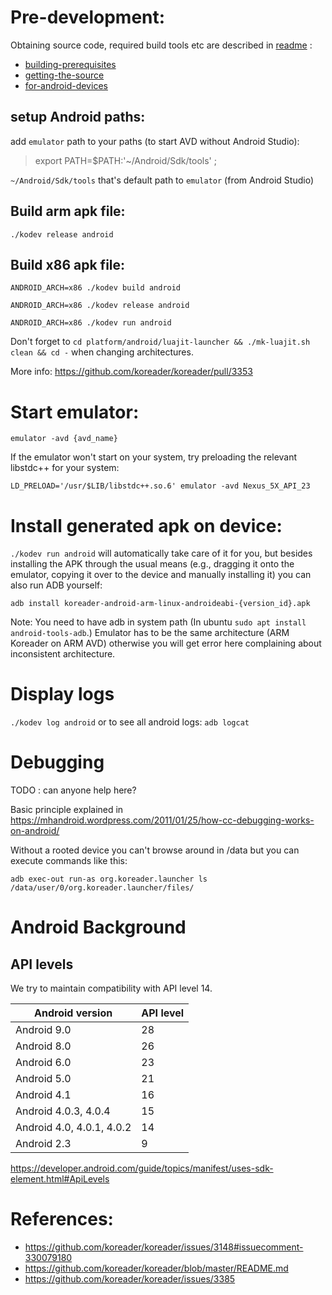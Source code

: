 # Pre-development:
Obtaining source code, required build tools etc are described in [readme](https://github.com/koreader/koreader/blob/master/README.md) :

* [building-prerequisites](https://github.com/koreader/koreader/blob/master/README.md#building-prerequisites)
* [getting-the-source](https://github.com/koreader/koreader/blob/master/README.md#getting-the-source)
* [for-android-devices](https://github.com/koreader/koreader/blob/master/README.md#for-android-devices)

## setup Android paths:
add `emulator` path to your paths (to start AVD without Android Studio):
> export PATH=$PATH:'~/Android/Sdk/tools' ; 

`~/Android/Sdk/tools` that's default path to `emulator` (from Android Studio)

## Build arm apk file:
`./kodev release android`

## Build x86 apk file:
`ANDROID_ARCH=x86 ./kodev build android`

`ANDROID_ARCH=x86 ./kodev release android`

`ANDROID_ARCH=x86 ./kodev run android`


Don't forget to `cd platform/android/luajit-launcher && ./mk-luajit.sh clean && cd -` when changing architectures.

More info: https://github.com/koreader/koreader/pull/3353

# Start emulator:
```
emulator -avd {avd_name}
```
If the emulator won't start on your system, try preloading the relevant libstdc++ for your system:
```
LD_PRELOAD='/usr/$LIB/libstdc++.so.6' emulator -avd Nexus_5X_API_23
```


# Install generated apk on device:
`./kodev run android` will automatically take care of it for you, but besides installing the APK through the usual means (e.g., dragging it onto the emulator, copying it over to the device and manually installing it) you can also run ADB yourself:

```
adb install koreader-android-arm-linux-androideabi-{version_id}.apk
```

Note: You need to have adb in system path (In ubuntu `sudo apt install android-tools-adb`.)
Emulator has to be the same architecture (ARM Koreader on ARM AVD) otherwise you will get error here complaining about inconsistent architecture.

# Display logs
`./kodev log android`
or to see all android logs:
`adb logcat`

# Debugging

TODO : can anyone help here?

Basic principle explained in https://mhandroid.wordpress.com/2011/01/25/how-cc-debugging-works-on-android/

Without a rooted device you can't browse around in /data but you can execute commands like this:
```
adb exec-out run-as org.koreader.launcher ls /data/user/0/org.koreader.launcher/files/
```

# Android Background

## API levels

We try to maintain compatibility with API level 14.

Android version | API level
--- | ---
Android 9.0 | 28
Android 8.0 | 26
Android 6.0 | 23
Android 5.0 | 21
Android 4.1 | 16
Android 4.0.3, 4.0.4| 15
Android 4.0, 4.0.1, 4.0.2 | 14
Android 2.3 | 9

https://developer.android.com/guide/topics/manifest/uses-sdk-element.html#ApiLevels

# References:
* https://github.com/koreader/koreader/issues/3148#issuecomment-330079180
* https://github.com/koreader/koreader/blob/master/README.md
* https://github.com/koreader/koreader/issues/3385
